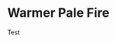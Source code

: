 # Warmer Pale Fire

Test

<!-- Regular:

![](./default.png)

High Contrast:

![](./hc.png)

Darker:

![](./darker.png)

Stealth:

![](./stealth.png)

A color theme for VS Code based on [emacs-zenburn](https://github.com/bbatsov/zenburn-emacs).

## License

GPL3, like emacs-zenburn. -->
